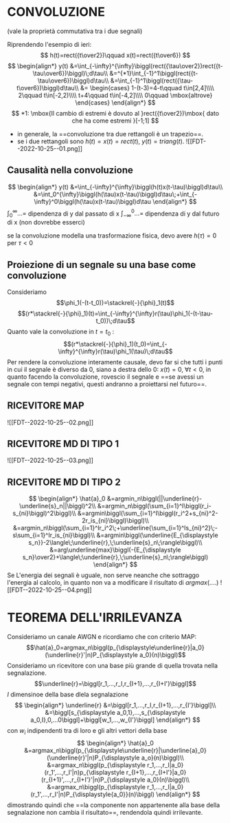 # CONVOLUZIONE

(vale la proprietà commutativa tra i due segnali)

Riprendendo l'esempio di ieri:
$$
h(t)=rect({t\over2})\qquad x(t)=rect({t\over6})
$$
$$
\begin{align*}
y(t)
&=\int_{-\infty}^{\infty}\biggl(rect({\tau\over2})rect({t-\tau\over6})\biggl)\;d\tau\\
&=^{*1}\int_{-1}^1\biggl(rect({t-\tau\over6})\biggl)d\tau\\
&=\int_{-1}^1\biggl(rect({\tau-t\over6})\biggl)d\tau\\
&=
\begin{cases}
1-(t-3)=4-t\qquad t\in[2,4]\\\\
2\qquad t\in[-2,2)\\\\
t+4\qquad t\in[-4,2]\\\\
0\qquad \mbox{altrove}
\end{cases}
\end{align*}
$$
$$
*1: \mbox{Il cambio di estremi è dovuto al }rect({t\over2})\mbox{ dato che ha come estremi }[-1;1]
$$
- in generale, la ==convoluzione tra due rettangoli è un trapezio==.
- se i due rettangoli sono $h(t)=x(t)=rect(t)$, $y(t)=triang(t)$.
![[FDT--2022-10-25--01.png]]

## Causalità nella convoluzione
$$
\begin{align*}
y(t)
&=\int_{-\infty}^{\infty}\biggl(h(t)x(t-\tau)\biggl)d\tau\\
&=\int_0^{\infty}\biggl(h(\tau)x(t-\tau)\biggl)d\tau\;+\int_{-\infty}^0\biggl(h(\tau)x(t-\tau)\biggl)d\tau
\end{align*}
$$
$\int_0^{\infty}...=$ dipendenza di y dal passato di x
$\int_{-\infty}^0...=$ dipendenza di y dal futuro di x (non dovrebbe esserci)

se la convoluzione modella una trasformazione fisica, devo avere $h(\tau)=0$ per $\tau<0$

## Proiezione di un segnale su una base come convoluzione
Consideriamo
$$\phi_1(-(t-t_0))=\stackrel{-}{\phi}_1(t)$$
$$(r*\stackrel{-}{\phi}_1)(t)=\int_{-\infty}^{\infty}r(\tau)\phi_1(-(t-\tau-t_0))\;d\tau$$
Quanto vale la convoluzione in $t=t_0$ :
$$(r*\stackrel{-}{\phi}_1)(t_0)=\int_{-\infty}^{\infty}r(\tau)\phi_1(\tau)\;d\tau$$
Per rendere la convoluzione interamente causale, devo far si che tutti i punti in cui il segnale è diverso da 0, siano a destra dello 0: $x(t)=0,\;\forall t<0$, in quanto facendo la convoluzione, rovescio il segnale e ==se avessi un segnale con tempi negativi, questi andranno a proiettarsi nel futuro==.

## RICEVITORE MAP

![[FDT--2022-10-25--02.png]]

## RICEVITORE MD DI TIPO 1

![[FDT--2022-10-25--03.png]]

## RICEVITORE MD DI TIPO 2

$$
\begin{align*}
\hat{a}_0
&=argmin_n\biggl(||\underline{r}-\underline{s}_n||\biggl)^2\\
&=argmin_n\biggl(\sum_{i=1}^I\biggl(r_i-s_{ni}\biggl)^2\biggl)\\
&=argmin\biggl(\sum_{i=1}^I\biggl(r_i^2+s_{ni}^2-2r_is_{ni}\biggl)\biggl)\\
&=argmin_n\biggl(\sum_{i=1}^Ir_i^2\;+\underline{\sum_{i=1}^Is_{ni}^2}\;-s\sum_{i=1}^Ir_is_{ni}\biggl)\\
&=argmin\biggl(\underline{E_{\displaystyle s_n}}-2\langle\;\underline{r},\;\underline{s}_n\;\rangle\biggl)\\
&=arg\underline{max}\biggl(-{E_{\displaystyle s_n}\over2}+\langle\;\underline{r},\;\underline{s}_n\;\rangle\biggl)
\end{align*}
$$
Se L'energia dei segnali è uguale, non serve neanche che sottraggo l'energia al calcolo, in quanto non va a modificare il risultato di $argmax(....)$
![[FDT--2022-10-25--04.png]]

# TEOREMA DELL'IRRILEVANZA

Consideriamo un canale AWGN e ricordiamo che con criterio MAP:
$$\hat{a}_0=argmax_n\biggl(p_{\displaystyle\underline{r}|a_0}(\underline{r}'|n)P_{\displaystyle a_0}(n)\biggl)$$
Consideriamo un ricevitore con una base più grande di quella trovata nella segnalazione.
$$\underline{r}=\biggl[r_1,...,r_I,r_{I+1},...,r_{I+I'}\biggl]$$
$I$ dimensinoe della base dlela segnalazione
$$
\begin{align*}
\underline{r}
&=\biggl[r_1,...,r_I,r_{I+1},...,r_{I'}\biggl]\\
&=\biggl[s_{\displaystyle a_0,1},...,s_{\displaystyle a_0,I},0,...0\biggl]+\biggl[w_1,...,w_{I'}\biggl]
\end{align*}
$$
con $w_i$ indipendenti tra di loro e gli altri vettori della base
$$
\begin{align*}
\hat{a}_0
&=argmax_n\biggl(p_{\displaystyle\underline{r}|\underline{a}_0}(\underline{r}'|n)P_{\displaystyle a_o}(n)\biggl)\\
&=argmax_n\biggl(p_{\displaystyle r_1,...,r_I|a_0}(r_1',...,r_I'|n)p_{\displaystyle r_{I+1},...,r_{I+I'}|a_0}(r_{I+1}',...,r_{I+I'}'|n)P_{\displaystyle a_0}(n)\biggl)\\
&=argmax_n\biggl(p_{\displaystyle r_1,...,r_I|a_0}(r_1',...,r_I'|n)P_{\displaystyle{a_0}}(n)\biggl)
\end{align*}
$$
dimostrando quindi che ==la componente non appartenente alla base della segnalazione non cambia il risultato==, rendendola quindi irrilevante.